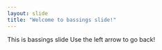 ```yaml
---
layout: slide
title: "Welcome to bassings slide!"
---
```

This is bassings slide
Use the left arrow to go back!

